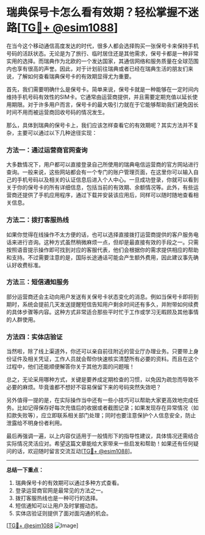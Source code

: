 # 瑞典保号卡怎么看有效期？轻松掌握不迷路[[TG💪+ @esim1088](https://t.me/s/esim1088)]

在当今这个移动通信高度发达的时代，很多人都会选择购买一张保号卡来保持手机号码的活跃状态。无论是为了旅行、临时居住还是其他需求，保号卡都是一种非常实用的选择。而瑞典作为北欧的一个发达国家，其通信网络和服务质量在全球范围内也享有很高的声誉。因此，对于计划前往瑞典或者已经在瑞典生活的朋友们来说，了解如何查看瑞典保号卡的有效期显得尤为重要。

首先，我们需要明确什么是保号卡。简单来说，保号卡就是一种能够在一定时间内维持手机号码有效性的SIM卡。它通常由运营商提供，并且需要定期充值以延长使用期限。对于许多用户而言，保号卡的最大吸引力就在于它能够帮助我们避免因长时间不用而被运营商回收号码的情况发生。

那么，具体到瑞典的保号卡上，我们应该怎样查看它的有效期呢？其实方法并不复杂，主要可以通过以下几种途径实现：

### 方法一：通过运营商官网查询

大多数情况下，用户都可以直接登录自己所使用的瑞典电信运营商的官方网站进行查询。一般来说，这些网站都会有一个专门的账户管理页面，在这里你可以输入自己的手机号码以及相关的认证信息后进入个人中心。一旦成功登录，你就可以看到关于你的保号卡的所有详细信息，包括当前的有效期、余额情况等。此外，有些运营商还提供了手机应用程序，通过下载并安装该应用后，同样可以随时随地查看相关信息。

### 方法二：拨打客服热线

如果你觉得在线操作不太方便的话，也可以选择直接拨打运营商提供的客户服务电话来进行咨询。这种方式虽然稍微麻烦一点，但却是最直接有效的手段之一。只需按照语音提示操作即可找到对应的客服代表，他们会根据你的需求提供相应的帮助和支持。不过需要注意的是，国际长途通话可能会产生额外费用，因此建议事先确认好收费标准。

### 方法三：短信通知服务

部分运营商还会主动向用户发送有关保号卡状态变化的消息。例如当保号卡即将到期时，系统会提前几天发送提醒短信告知用户剩余时间还有多久，并附带如何续费的具体步骤等内容。这种方式非常适合那些平时忙于工作或学习无暇顾及其他事情的人群使用。

### 方法四：实体店验证

当然啦，除了线上渠道外，你还可以亲自前往附近的营业厅办理业务。只要带上身份证件及相关凭证，工作人员就会帮你快速核实清楚所有必要的资料。而且在这个过程中，他们还能顺便解答你关于其他方面的问题哦！

总之，无论采用哪种方式，关键是要养成定期检查的习惯，以免因为疏忽而导致不必要的麻烦。毕竟谁都不想好不容易保留下来的号码突然失效吧？

另外值得一提的是，在实际操作当中还有一些小技巧可以帮助大家更高效地完成任务。比如记得保存好每次充值后的收据或者截图记录；如果发现存在异常情况（如扣款失败等），应立即联系相关部门处理；同时也要注意保护个人信息安全，防止泄露给不明身份者利用。

最后再强调一遍，以上内容仅适用于一般情形下的指导性建议，具体情况还需结合实际情况灵活应对。希望这篇文章能给大家带来一些启发和帮助！如果还有任何疑问的话，欢迎随时留言交流互动[[TG💪+ @esim1088](https://t.me/s/esim1088)]。

---

**总结一下重点：**

1. 瑞典保号卡的有效期可以通过多种方式查看。
2. 登录运营商官网是最常见的方法之一。
3. 拨打客服热线也是一种可行的选择。
4. 短信通知可以让用户及时掌握动态。
5. 实体店验证则提供了面对面沟通的机会。

[[TG💪+ @esim1088](https://t.me/s/esim1088) ![Image](https://i.postimg.cc/4NQfJmqS/Snipaste-2025-05-13-00-14-12.png)]